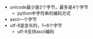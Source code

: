 ###### 
- unicode最少是2个字节，最多是4个字节
  - python中字符串的编码方式
- ascii一个字节
- utf-8是变长的，1~6个字节
  - utf-8支持ascii编码
  
